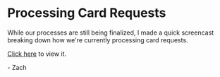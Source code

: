 # Processing Card Requests

While our processes are still being finalized, I made a quick screencast breaking down how we're currently processing card requests.

[Click here](https://youtu.be/ZfMeF_P0UNE) to view it.

\- Zach

